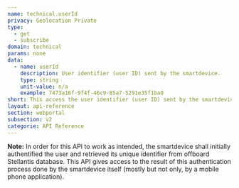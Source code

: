 ```yaml
---
name: technical.userId
privacy: Geolocation Private
type:
  - get
  - subscribe
domain: technical
params: none
data:
  - name: userId
    description: User identifier (user ID) sent by the smartdevice.
    type: string
    unit-value: n/a
    example: 7473a16f-9f4f-46c9-85a7-5291e35f1ba0
short: This access the user identifier (user ID) sent by the smartdevice..
layout: api-reference
section: webportal
subsection: v2
categorie: API Reference
---
```


**Note:** In order for this API to work as intended, the smartdevice shall initially  authentified the user and retrieved its unique identifier from offboard Stellantis database.
This API gives access to the result of this authentication process done by the smartdevice itself (mostly but not only, by a mobile phone application).
